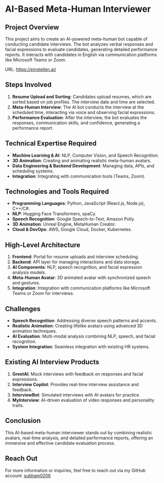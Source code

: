 # AI-Based Meta-Human Interviewer

## Project Overview
This project aims to create an AI-powered meta-human bot capable of conducting candidate interviews. The bot analyzes verbal responses and facial expressions to evaluate candidates, generating detailed performance reports. It interacts with candidates in English via communication platforms like Microsoft Teams or Zoom. 

URL: https://einstellen.ai/

## Steps Involved
1. **Resume Upload and Sorting**: Candidates upload resumes, which are sorted based on job profiles. The interview date and time are selected.
2. **Meta-Human Interview**: The AI bot conducts the interview at the scheduled time, interacting via voice and observing facial expressions.
3. **Performance Evaluation**: After the interview, the bot evaluates the responses, communication skills, and confidence, generating a performance report.

## Technical Expertise Required
- **Machine Learning & AI**: NLP, Computer Vision, and Speech Recognition.
- **3D Animation**: Creating and animating realistic meta-human avatars.
- **Data Engineering & Backend Development**: Managing data, APIs, and scheduling systems.
- **Integration**: Integrating with communication tools (Teams, Zoom).

## Technologies and Tools Required
- **Programming Languages**: Python, JavaScript (React.js, Node.js), C++/C#.
- **NLP**: Hugging Face Transformers, spaCy.
- **Speech Recognition**: Google Speech-to-Text, Amazon Polly.
- **3D Animation**: Unreal Engine, MetaHuman Creator.
- **Cloud & DevOps**: AWS, Google Cloud, Docker, Kubernetes.

## High-Level Architecture
1. **Frontend**: Portal for resume uploads and interview scheduling.
2. **Backend**: API layer for managing interactions and data storage.
3. **AI Components**: NLP, speech recognition, and facial expression analysis models.
4. **Meta-Human Avatar**: 3D animated avatar with synchronized speech and gestures.
5. **Integration**: Integration with communication platforms like Microsoft Teams or Zoom for interviews.

## Challenges
- **Speech Recognition**: Addressing diverse speech patterns and accents.
- **Realistic Animation**: Creating lifelike avatars using advanced 3D animation techniques.
- **AI Evaluation**: Multi-modal analysis combining NLP, speech, and facial recognition.
- **System Integration**: Seamless integration with existing HR systems.

## Existing AI Interview Products
1. **GreetAI**: Mock interviews with feedback on responses and facial expressions.
2. **Interview Copilot**: Provides real-time interview assistance and feedback.
3. **InterviewBot**: Simulated interviews with AI avatars for practice.
4. **MyInterview**: AI-driven evaluation of video responses and personality traits.

## Conclusion
This AI-based meta-human interviewer stands out by combining realistic avatars, real-time analysis, and detailed performance reports, offering an immersive and effective candidate evaluation process.

## Reach Out
For more information or inquiries, feel free to reach out via my GitHub account: [subham0206](https://github.com/subham0206)
